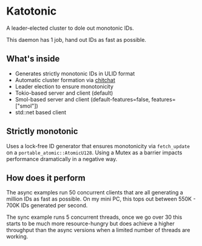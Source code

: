 # Katotonic

A leader-elected cluster to dole out monotonic IDs.

This daemon has 1 job, hand out IDs as fast as possible.

## What's inside

* Generates strictly monotonic IDs in ULID format
* Automatic cluster formation via [chitchat](https://github.com/quickwit-oss/chitchat)
* Leader election to ensure monotonicity
* Tokio-based server and client (default)
* Smol-based server and client (default-features=false, features=["smol"])
* std::net based client

## Strictly monotonic

Uses a lock-free ID generator that ensures monotonicity via `fetch_update` on a `portable_atomic::AtomicU128`.  Using a Mutex as a barrier impacts performance dramatically in a negative way.

## How does it perform

The async examples run 50 concurrent clients that are all generating a million IDs as fast as possible.  On my mini PC, this tops out between 550K - 700K IDs generated per second.

The sync example runs 5 concurrent threads, once we go over 30 this starts to be much more resource-hungry but does achieve a higher throughput than the async versions when a limited number of threads are working.

